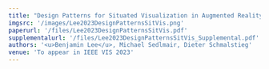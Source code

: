```yaml
---
title: "Design Patterns for Situated Visualization in Augmented Reality"
imgsrc: '/images/Lee2023DesignPatternsSitVis.png'
paperurl: '/files/Lee2023DesignPatternsSitVis.pdf'
supplementalurl: '/files/Lee2023DesignPatternsSitVis_Supplemental.pdf'
authors: '<u>Benjamin Lee</u>, Michael Sedlmair, Dieter Schmalstieg'
venue: 'To appear in IEEE VIS 2023'
---
```

